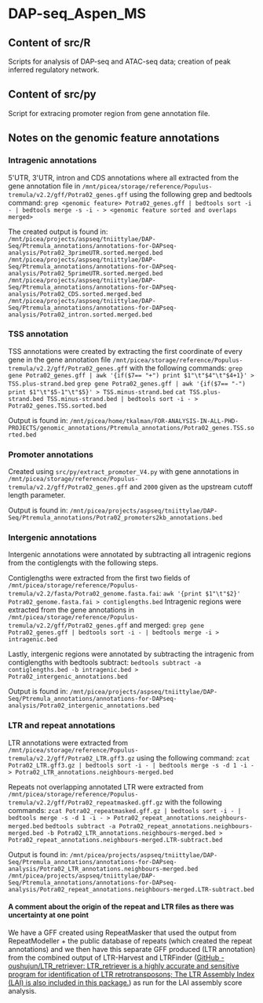 # DAP-seq_Aspen_MS

## Content of src/R
Scripts for analysis of DAP-seq and ATAC-seq data; creation of peak inferred regulatory network.

## Content of src/py
Script for extracing promoter region from gene annotation file.

## Notes on the genomic feature annotations
### Intragenic annotations
5'UTR, 3'UTR, intron and CDS annotations where all extracted from the gene annotation file in `/mnt/picea/storage/reference/Populus-tremula/v2.2/gff/Potra02_genes.gff` using the following grep and bedtools command:
`grep <genomic feature> Potra02_genes.gff | bedtools sort -i - | bedtools merge -s -i - > <genomic feature sorted and overlaps merged>` 

The created output is found in:
`/mnt/picea/projects/aspseq/tniittylae/DAP-Seq/Ptremula_annotations/annotations-for-DAPseq-analysis/Potra02_3primeUTR.sorted.merged.bed`
`/mnt/picea/projects/aspseq/tniittylae/DAP-Seq/Ptremula_annotations/annotations-for-DAPseq-analysis/Potra02_5primeUTR.sorted.merged.bed`
`/mnt/picea/projects/aspseq/tniittylae/DAP-Seq/Ptremula_annotations/annotations-for-DAPseq-analysis/Potra02_CDS.sorted.merged.bed`
`/mnt/picea/projects/aspseq/tniittylae/DAP-Seq/Ptremula_annotations/annotations-for-DAPseq-analysis/Potra02_intron.sorted.merged.bed`

### TSS annotation
TSS annotations were created by extracting the first coordinate of every gene in the gene annotation file `/mnt/picea/storage/reference/Populus-tremula/v2.2/gff/Potra02_genes.gff` with the following commands:
`grep gene Potra02_genes.gff | awk '{if($7== "+") print $1"\t"$4"\t"$4+1}' > TSS.plus-strand.bed`
`grep gene Potra02_genes.gff | awk '{if($7== "-") print $1"\t"$5-1"\t"$5}' > TSS.minus-strand.bed`
`cat TSS.plus-strand.bed TSS.minus-strand.bed | bedtools sort -i - > Potra02_genes.TSS.sorted.bed`

Output is found in:
`/mnt/picea/home/tkalman/FOR-ANALYSIS-IN-ALL-PHD-PROJECTS/genomic_annotations/Ptremula_annotations/Potra02_genes.TSS.sorted.bed`

### Promoter annotations 
Created using `src/py/extract_promoter_V4.py` with gene annotations in `/mnt/picea/storage/reference/Populus-tremula/v2.2/gff/Potra02_genes.gff` and `2000` given as the upstream cutoff length parameter.

Output is found in:
`/mnt/picea/projects/aspseq/tniittylae/DAP-Seq/Ptremula_annotations/Potra02_promoters2kb_annotations.bed`

### Intergenic annotations 
Intergenic annotations were annotated by subtracting all intragenic regions from the contiglengts with the following steps.

Contiglengths were extracted from the first two fields of `/mnt/picea/storage/reference/Populus-tremula/v2.2/fasta/Potra02_genome.fasta.fai`:
`awk '{print $1"\t"$2}' Potra02_genome.fasta.fai > contiglengths.bed`
Intragenic regions were extracted from the gene annotations in `/mnt/picea/storage/reference/Populus-tremula/v2.2/gff/Potra02_genes.gff` and merged:
`grep gene Potra02_genes.gff | bedtools sort -i - | bedtools merge -i > intragenic.bed`

Lastly, intergenic regions were annotated by subtracting the intragenic from contiglengths with bedtools subtract:
`bedtools subtract -a contiglengths.bed -b intragenic.bed > Potra02_intergenic_annotations.bed`

Output is found in:
`/mnt/picea/projects/aspseq/tniittylae/DAP-Seq/Ptremula_annotations/annotations-for-DAPseq-analysis/Potra02_intergenic_annotations.bed`

### LTR and repeat annotations 

LTR annotations were extracted from `/mnt/picea/storage/reference/Populus-tremula/v2.2/gff/Potra02_LTR.gff3.gz` using the following command:
`zcat Potra02_LTR.gff3.gz | bedtools sort -i - | bedtools merge -s -d 1 -i - > Potra02_LTR_annotations.neighbours-merged.bed`

Repeats not overlapping annotated LTR were extracted from `/mnt/picea/storage/reference/Populus-tremula/v2.2/gff/Potra02_repeatmasked.gff.gz` with the following commands:
`zcat Potra02_repeatmasked.gff.gz | bedtools sort -i - | bedtools merge -s -d 1 -i - > Potra02_repeat_annotations.neighbours-merged.bed`
`bedtools subtract -a Potra02_repeat_annotations.neighbours-merged.bed -b Potra02_LTR_annotations.neighbours-merged.bed > Potra02_repeat_annotations.neighbours-merged.LTR-subtract.bed`

Output is found in:
`/mnt/picea/projects/aspseq/tniittylae/DAP-Seq/Ptremula_annotations/annotations-for-DAPseq-analysis/Potra02_LTR_annotations.neighbours-merged.bed`
`/mnt/picea/projects/aspseq/tniittylae/DAP-Seq/Ptremula_annotations/annotations-for-DAPseq-analysis/Potra02_repeat_annotations.neighbours-merged.LTR-subtract.bed`

#### A comment about the origin of the repeat and LTR files as there was uncertainty at one point
We have a GFF created using RepeatMasker that used the output from RepeatModeller + the public database of repeats (which created the repeat annotations) and we then have this separate GFF produced (LTR annotation) from the combined output of LTR-Harvest and LTRFinder ([GitHub - oushujun/LTR_retriever: LTR_retriever is a highly accurate and sensitive program for identification of LTR retrotransposons; The LTR Assembly Index (LAI) is also included in this package.](https://github.com/oushujun/LTR_retriever#inputs)) as run for the LAI assembly score analysis.


